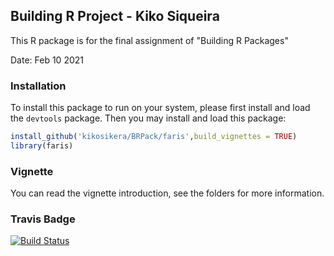## Building R Project - Kiko Siqueira

This R package is for the final assignment of "Building R Packages" 

Date: Feb 10 2021

### Installation

To install this package to run on your system, please first install and load the `devtools` package. Then you may install and load this package:

```R
install_github('kikosikera/BRPack/faris',build_vignettes = TRUE)
library(faris)
```

### Vignette

You can read the vignette introduction, see the folders for more information.


### Travis Badge

[![Build Status](https://travis-ci.org/kikosikera/faris.svg?branch=master)](https://travis-ci.org/kikosikera/faris)


